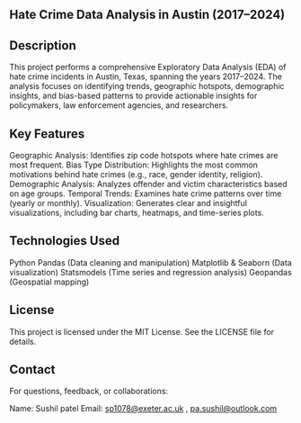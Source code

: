 ## Hate Crime Data Analysis in Austin (2017–2024)
## Description
This project performs a comprehensive Exploratory Data Analysis (EDA) of hate crime incidents in Austin, Texas, spanning the years 2017–2024. The analysis focuses on identifying trends, geographic hotspots, demographic insights, and bias-based patterns to provide actionable insights for policymakers, law enforcement agencies, and researchers.
## Key Features
Geographic Analysis: Identifies zip code hotspots where hate crimes are most frequent.
Bias Type Distribution: Highlights the most common motivations behind hate crimes (e.g., race, gender identity, religion).
Demographic Analysis: Analyzes offender and victim characteristics based on age groups.
Temporal Trends: Examines hate crime patterns over time (yearly or monthly).
Visualization: Generates clear and insightful visualizations, including bar charts, heatmaps, and time-series plots.
## Technologies Used
Python
Pandas (Data cleaning and manipulation)
Matplotlib & Seaborn (Data visualization)
Statsmodels (Time series and regression analysis)
Geopandas (Geospatial mapping)
## License
This project is licensed under the MIT License. See the LICENSE file for details.

## Contact
For questions, feedback, or collaborations:

Name: Sushil patel
Email: sp1078@exeter.ac.uk , pa.sushil@outlook.com
